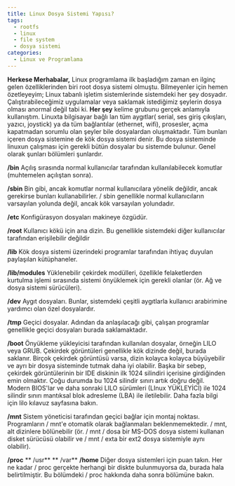 ```yaml
---
title: Linux Dosya Sistemi Yapısı?
tags:
  - rootfs
  - linux
  - file system
  - dosya sistemi
categories:
  - Linux ve Programlama
---
```


**Herkese Merhabalar,**
Linux programlama ilk başladığım zaman en ilginç gelen özelliklerinden biri root dosya sistemi olmuştu. Bilmeyenler için hemen özetleyeyim; Linux tabanlı işletim sistemlerinde sistemdeki her şey dosyadır. Çalıştırabileceğimiz uygulamalar veya saklamak istediğimiz şeylerin dosya olması anormal değil tabi ki. **Her şey** kelime grubunu gerçek anlamıyla kullanıştım. Linuxta bilgisayar bağlı lan tüm aygıtlar( serial, ses giriş çıkışları, yazıcı, joystick) ya da tüm bağlantılar (ethernet, wifi), prosesler,  açma kapatmadan sorumlu olan şeyler bile dosyalardan oluşmaktadır. Tüm bunları içeren dosya sistemine de kök dosya sistemi denir. Bu dosya sisteminde linuxun çalışması için gerekli bütün dosyalar bu sistemde bulunur. Genel olarak şunları bölümleri şunlardır.

**/bin**
Açılış sırasında normal kullanıcılar tarafından kullanılabilecek komutlar (muhtemelen açılıştan sonra).

**/sbin**
Bin gibi, ancak komutlar normal kullanıcılara yönelik değildir, ancak gerekirse bunları kullanabilirler. / sbin genellikle normal kullanıcıların varsayılan yolunda değil, ancak kök varsayılan yolundadır.

**/etc**
Konfigürasyon dosyaları makineye özgüdür.

**/root**
Kullanıcı kökü için ana dizin. Bu genellikle sistemdeki diğer kullanıcılar tarafından erişilebilir değildir

**/lib**
Kök dosya sistemi üzerindeki programlar tarafından ihtiyaç duyulan paylaşılan kütüphaneler.

**/lib/modules**
Yüklenebilir çekirdek modülleri, özellikle felaketlerden kurtulma işlemi sırasında sistemi önyüklemek için gerekli olanlar (ör. Ağ ve dosya sistemi sürücüleri).

**/dev**
Aygıt dosyaları. Bunlar, sistemdeki çeşitli aygıtlarla kullanıcı arabirimine yardımcı olan özel dosyalardır.

**/tmp**
Geçici dosyalar. Adından da anlaşılacağı gibi, çalışan programlar genellikle geçici dosyaları burada saklamaktadır.


**/boot**
Önyükleme yükleyicisi tarafından kullanılan dosyalar, örneğin LILO veya GRUB. Çekirdek görüntüleri genellikle kök dizinde değil, burada saklanır. Birçok çekirdek görüntüsü varsa, dizin kolayca kolayca büyüyebilir ve ayrı bir dosya sisteminde tutmak daha iyi olabilir. Başka bir sebep, çekirdek görüntülerinin bir IDE diskinin ilk 1024 silindiri içerisine girdiğinden emin olmaktır. Çoğu durumda bu 1024 silindir sınırı artık doğru değil. Modern BIOS'lar ve daha sonraki LILO sürümleri (LInux YÜKLEYİCİ) ile 1024 silindir sınırı mantıksal blok adresleme (LBA) ile iletilebilir. Daha fazla bilgi için lilo kılavuz sayfasına bakın.

**/mnt**
Sistem yöneticisi tarafından geçici bağlar için montaj noktası. Programların / mnt'e otomatik olarak bağlanmaları beklenmemektedir. / mnt, alt dizinlere bölünebilir (ör. / mnt / dosa bir MS-DOS dosya sistemi kullanan disket sürücüsü olabilir ve / mnt / exta bir ext2 dosya sistemiyle aynı olabilir).

**/proc**
** /usr**
** /var**
**/home**
Diğer dosya sistemleri için puan takın. Her ne kadar / proc gerçekte herhangi bir diskte bulunmuyorsa da, burada hala belirtilmiştir. Bu bölümdeki / proc hakkında daha sonra bölümüne bakın.
